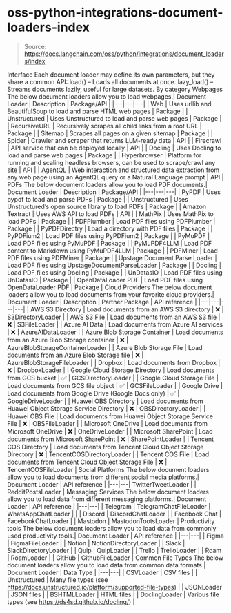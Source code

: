 # oss-python-integrations-document-loaders-index

> Source: https://docs.langchain.com/oss/python/integrations/document_loaders/index

Interface
Each document loader may define its own parameters, but they share a common API:.load()
– Loads all documents at once..lazy_load()
– Streams documents lazily, useful for large datasets.
By category
Webpages
The below document loaders allow you to load webpages.| Document Loader | Description | Package/API |
|---|---|---|
| Web | Uses urllib and BeautifulSoup to load and parse HTML web pages | Package |
| Unstructured | Uses Unstructured to load and parse web pages | Package |
| RecursiveURL | Recursively scrapes all child links from a root URL | Package |
| Sitemap | Scrapes all pages on a given sitemap | Package |
| Spider | Crawler and scraper that returns LLM-ready data | API |
| Firecrawl | API service that can be deployed locally | API |
| Docling | Uses Docling to load and parse web pages | Package |
| Hyperbrowser | Platform for running and scaling headless browsers, can be used to scrape/crawl any site | API |
| AgentQL | Web interaction and structured data extraction from any web page using an AgentQL query or a Natural Language prompt | API |
PDFs
The below document loaders allow you to load PDF documents.| Document Loader | Description | Package/API |
|---|---|---|
| PyPDF | Uses pypdf to load and parse PDFs | Package |
| Unstructured | Uses Unstructured’s open source library to load PDFs | Package |
| Amazon Textract | Uses AWS API to load PDFs | API |
| MathPix | Uses MathPix to load PDFs | Package |
| PDFPlumber | Load PDF files using PDFPlumber | Package |
| PyPDFDirectry | Load a directory with PDF files | Package |
| PyPDFium2 | Load PDF files using PyPDFium2 | Package |
| PyMuPDF | Load PDF files using PyMuPDF | Package |
| PyMuPDF4LLM | Load PDF content to Markdown using PyMuPDF4LLM | Package |
| PDFMiner | Load PDF files using PDFMiner | Package |
| Upstage Document Parse Loader | Load PDF files using UpstageDocumentParseLoader | Package |
| Docling | Load PDF files using Docling | Package |
| UnDatasIO | Load PDF files using UnDatasIO | Package |
| OpenDataLoader PDF | Load PDF files using OpenDataLoader PDF | Package |
Cloud Providers
The below document loaders allow you to load documents from your favorite cloud providers.| Document Loader | Description | Partner Package | API reference |
|---|---|---|---|
| AWS S3 Directory | Load documents from an AWS S3 directory | ❌ | S3DirectoryLoader |
| AWS S3 File | Load documents from an AWS S3 file | ❌ | S3FileLoader |
| Azure AI Data | Load documents from Azure AI services | ❌ | AzureAIDataLoader |
| Azure Blob Storage Container | Load documents from an Azure Blob Storage container | ❌ | AzureBlobStorageContainerLoader |
| Azure Blob Storage File | Load documents from an Azure Blob Storage file | ❌ | AzureBlobStorageFileLoader |
| Dropbox | Load documents from Dropbox | ❌ | DropboxLoader |
| Google Cloud Storage Directory | Load documents from GCS bucket | ✅ | GCSDirectoryLoader |
| Google Cloud Storage File | Load documents from GCS file object | ✅ | GCSFileLoader |
| Google Drive | Load documents from Google Drive (Google Docs only) | ✅ | GoogleDriveLoader |
| Huawei OBS Directory | Load documents from Huawei Object Storage Service Directory | ❌ | OBSDirectoryLoader |
| Huawei OBS File | Load documents from Huawei Object Storage Service File | ❌ | OBSFileLoader |
| Microsoft OneDrive | Load documents from Microsoft OneDrive | ❌ | OneDriveLoader |
| Microsoft SharePoint | Load documents from Microsoft SharePoint | ❌ | SharePointLoader |
| Tencent COS Directory | Load documents from Tencent Cloud Object Storage Directory | ❌ | TencentCOSDirectoryLoader |
| Tencent COS File | Load documents from Tencent Cloud Object Storage File | ❌ | TencentCOSFileLoader |
Social Platforms
The below document loaders allow you to load documents from different social media platforms.| Document Loader | API reference |
|---|---|
TwitterTweetLoader | |
RedditPostsLoader |
Messaging Services
The below document loaders allow you to load data from different messaging platforms.| Document Loader | API reference |
|---|---|
| Telegram | TelegramChatFileLoader |
WhatsAppChatLoader | |
| Discord | DiscordChatLoader |
| Facebook Chat | FacebookChatLoader |
| Mastodon | MastodonTootsLoader |
Productivity tools
The below document loaders allow you to load data from commonly used productivity tools.| Document Loader | API reference |
|---|---|
| Figma | FigmaFileLoader |
| Notion | NotionDirectoryLoader |
| Slack | SlackDirectoryLoader |
| Quip | QuipLoader |
| Trello | TrelloLoader |
| Roam | RoamLoader |
| GitHub | GithubFileLoader |
Common File Types
The below document loaders allow you to load data from common data formats.| Document Loader | Data Type |
|---|---|
| CSVLoader | CSV files |
| Unstructured | Many file types (see https://docs.unstructured.io/platform/supported-file-types) |
| JSONLoader | JSON files |
| BSHTMLLoader | HTML files |
| DoclingLoader | Various file types (see https://ds4sd.github.io/docling/) |